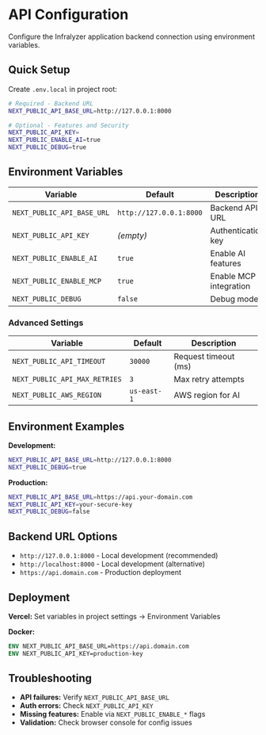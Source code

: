 # API Configuration

Configure the Infralyzer application backend connection using environment variables.

## Quick Setup

Create `.env.local` in project root:

```bash
# Required - Backend URL
NEXT_PUBLIC_API_BASE_URL=http://127.0.0.1:8000

# Optional - Features and Security
NEXT_PUBLIC_API_KEY=
NEXT_PUBLIC_ENABLE_AI=true
NEXT_PUBLIC_DEBUG=true
```

## Environment Variables

| Variable                   | Default                 | Description            |
| -------------------------- | ----------------------- | ---------------------- |
| `NEXT_PUBLIC_API_BASE_URL` | `http://127.0.0.1:8000` | Backend API URL        |
| `NEXT_PUBLIC_API_KEY`      | _(empty)_               | Authentication key     |
| `NEXT_PUBLIC_ENABLE_AI`    | `true`                  | Enable AI features     |
| `NEXT_PUBLIC_ENABLE_MCP`   | `true`                  | Enable MCP integration |
| `NEXT_PUBLIC_DEBUG`        | `false`                 | Debug mode             |

### Advanced Settings

| Variable                      | Default     | Description          |
| ----------------------------- | ----------- | -------------------- |
| `NEXT_PUBLIC_API_TIMEOUT`     | `30000`     | Request timeout (ms) |
| `NEXT_PUBLIC_API_MAX_RETRIES` | `3`         | Max retry attempts   |
| `NEXT_PUBLIC_AWS_REGION`      | `us-east-1` | AWS region for AI    |

## Environment Examples

**Development:**

```bash
NEXT_PUBLIC_API_BASE_URL=http://127.0.0.1:8000
NEXT_PUBLIC_DEBUG=true
```

**Production:**

```bash
NEXT_PUBLIC_API_BASE_URL=https://api.your-domain.com
NEXT_PUBLIC_API_KEY=your-secure-key
NEXT_PUBLIC_DEBUG=false
```

## Backend URL Options

- `http://127.0.0.1:8000` - Local development (recommended)
- `http://localhost:8000` - Local development (alternative)
- `https://api.domain.com` - Production deployment

## Deployment

**Vercel:** Set variables in project settings → Environment Variables

**Docker:**

```dockerfile
ENV NEXT_PUBLIC_API_BASE_URL=https://api.domain.com
ENV NEXT_PUBLIC_API_KEY=production-key
```

## Troubleshooting

- **API failures:** Verify `NEXT_PUBLIC_API_BASE_URL`
- **Auth errors:** Check `NEXT_PUBLIC_API_KEY`
- **Missing features:** Enable via `NEXT_PUBLIC_ENABLE_*` flags
- **Validation:** Check browser console for config issues
